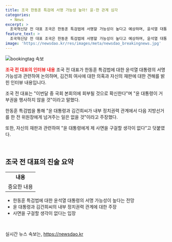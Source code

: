 ```yaml
---
title: 조국 한동훈 특검에 서명 가능성 높아! 윤·한 관계 심각
categories:
  - News
excerpt: >
  조국혁신당 전 대표 조국은 한동훈 특검법에 서명할 가능성이 높다고 예상하며, 윤석열 대통령과의 관계가 긴장되어 있다고 언급했다. 또한, 현재 받고 있는 재판과 관련하여 대통령의 특별 사면 가능성에 대해 사면을 해달라고 정치적 행동을 변화시키거나 그렇게 살 생각은 없다고 밝혔다.
feature_text: >
  조국혁신당 전 대표 조국은 한동훈 특검법에 서명할 가능성이 높다고 예상하며, 윤석열 대통령과의 관계가 긴장되어 있다고 언급했다. 또한, 현재 받고 있는 재판과 관련하여 대통령의 특별 사면 가능성에 대해 사면을 해달라고 정치적 행동을 변화시키거나 그렇게 살 생각은 없다고 밝혔다.
image: 'https://newsdao.kr/res/images/meta/newsdao_breakingnews.jpg'
---
```


<p><img src="https://newsdao.kr/res/images/meta/newsdao_breakingnews.jpg" alt="bookingtag 속보" /></p>

<p><b><span style="color: #ee2323;">조국 전 대표의 인터뷰 내용</span></b>
조국 전 대표가 한동훈 특검법에 대한 윤석열 대통령의 서명 가능성과 관련하여 논의하며, 김건희 여사에 대한 의혹과 자신의 재판에 대한 견해를 밝힌 인터뷰 내용입니다.</p>

<p data-ke-size="size16">조국 전 대표는 "이번달 중 국회 본회의에 회부될 것으로 확신한다"며 "윤 대통령이 거부권을 행사하지 않을 것"이라고 말했다.</p>

<p data-ke-size="size16">한동훈 특검법을 통해 "윤 대통령과 김건희씨가 내부 정치권력 관계에서 다음 지방선거를 한 전 위원장에게 넘겨주는 일은 없을 것"이라고 주장했다.</p>

<p data-ke-size="size16">또한, 자신의 재판과 관련하여 "윤 대통령에게 제 사면을 구걸할 생각이 없다"고 덧붙였다.</p>

<p data-ke-size="size16">&nbsp;</p>

<h2 data-ke-size="size26">조국 전 대표의 진술 요약</h2>

<table>
  <tr>
    <td style="text-align: center; height: 17px;"><b>내용</b></td>
  </tr>
  <tr>
    <td style="text-align: center;">중요한 내용</td>
  </tr>
</table>

<ul>
  <li>한동훈 특검법에 대한 윤석열 대통령의 서명 가능성이 높다는 전망</li>
  <li>윤 대통령과 김건희씨의 내부 정치권력 관계에 대한 주장</li>
  <li>사면을 구걸할 생각이 없다는 입장</li>
</ul>

<p data-ke-size="size16">&nbsp;</p>
실시간 뉴스 속보는, <a href="https://newsdao.kr" rel="dofollow">https://newsdao.kr</a>


